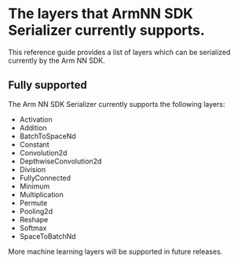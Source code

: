 # The layers that ArmNN SDK Serializer currently supports.

This reference guide provides a list of layers which can be serialized currently by the Arm NN SDK.

## Fully supported

The Arm NN SDK Serializer currently supports the following layers:

* Activation
* Addition
* BatchToSpaceNd
* Constant
* Convolution2d
* DepthwiseConvolution2d
* Division
* FullyConnected
* Minimum
* Multiplication
* Permute
* Pooling2d
* Reshape
* Softmax
* SpaceToBatchNd

More machine learning layers will be supported in future releases.

